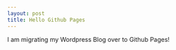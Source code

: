 ```yaml
---
layout: post
title: Hello Github Pages
---
```


I am migrating my Wordpress Blog over to Github Pages!
